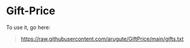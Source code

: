 # Gift-Price

To use it, go here: 
> https://raw.githubusercontent.com/arugute/GiftPrice/main/gifts.txt
